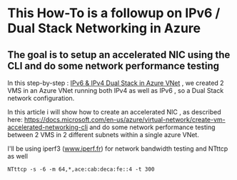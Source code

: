 # This How-To is a followup on IPv6 / Dual Stack Networking in Azure

## The goal is to setup an accelerated NIC using the CLI and do some network performance testing

In this step-by-step : [IPv6 & IPv4 Dual Stack in Azure VNet](https://github.com/verboompj/Networking/blob/master/IPv6%20%26%20IPv4%20Dual%20Stack%20in%20Azure%20VNet.md) , we created 2 VMS in an Azure VNet running both IPv4 as well as IPv6 , so a Dual Stack network configuration.


In this article i will show how to create an accelerated NIC , as described here: https://docs.microsoft.com/en-us/azure/virtual-network/create-vm-accelerated-networking-cli and do some network performance testing between 2 VMS in 2 different subnets within a single azure VNet.

I'll be using iperf3 (www.iperf.fr) for network bandwidth testing and NTttcp as well



`NTttcp -s -6 -m 64,*,ace:cab:deca:fe::4 -t 300`



